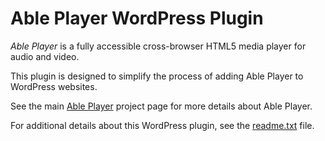 Able Player WordPress Plugin
============================

*Able Player* is a fully accessible cross-browser HTML5 media player for audio and video. 

This plugin is designed to simplify the process of adding Able Player to WordPress websites. 

See the main [Able Player](http://ableplayer.github.io/ableplayer) project page for more details about Able Player.
    
For additional details about this WordPress plugin, see the [readme.txt](readme.txt) file. 


